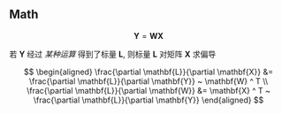 ## Math

$$
\mathbf{Y} = \mathbf{W} \mathbf{X}
$$

若 $\mathbf{Y}$ 经过 *某种运算* 得到了标量 $\mathbf{L}$, 则标量 $\mathbf{L}$ 对矩阵 $\mathbf{X}$ 求偏导

$$
\begin{aligned}
\frac{\partial \mathbf{L}}{\partial \mathbf{X}} &= \frac{\partial \mathbf{L}}{\partial \mathbf{Y}} ~ \mathbf{W} ^ T
\\
\frac{\partial \mathbf{L}}{\partial \mathbf{W}} &= \mathbf{X} ^ T ~ \frac{\partial \mathbf{L}}{\partial \mathbf{Y}}
\end{aligned}
$$
